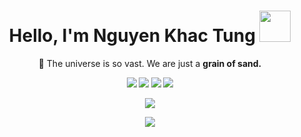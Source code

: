 <h1 align="center">Hello, I'm Nguyen Khac Tung <img src="https://i.giphy.com/9J8K8WEWLXZk7s0OMB.webp" width="50"></h1>
<p align="center">🔭 The universe is so vast. We are just a <b>grain of sand<b>.</p>

<p align="center">
  <a target="_blank" href="http://t.me/tungnk"><img src="https://img.shields.io/badge/Telegram-%232E87FB?style=for-the-badge&logo=telegram&logoColor=white"/></a> 
  <a target="_blank" href="mailto:tungnk.hn@gmail.com"><img src="https://img.shields.io/badge/Mail-%232E87FB?style=for-the-badge&logo=gmail&logoColor=white&color=C71610"/></a>
  <a target="_blank" href="https://discordapp.com/users/tungnk"><img src="https://img.shields.io/badge/Discord-%232E87FB?style=for-the-badge&logo=Discord&logoColor=white&color=5865F2"/></a>
  <a target="_blank" href="https://khactung.com"><img src="https://img.shields.io/badge/blog-tunnk?style=for-the-badge&logo=blogger&logoColor=white&labelColor=green&color=green"/></a>
</p>




<p align="center"><img src="https://myreadme.vercel.app/api/embed/tungkhac?panels=userstatistics,toplanguages,commitgraph"/></p>
<p align="center"><img src="https://raw.githubusercontent.com/tungkhac/tungkhac/output/github-snake.svg"></p>


<!--
**tungkhac/tungkhac** is a ✨ _special_ ✨ repository because its `README.md` (this file) appears on your GitHub profile.

Here are some ideas to get you started:

- 🔭 I’m currently working on ...
- 🌱 I’m currently learning ...
- 👯 I’m looking to collaborate on ...
- 🤔 I’m looking for help with ...
- 💬 Ask me about ...
- 📫 How to reach me: ...
- 😄 Pronouns: ...
- ⚡ Fun fact: ...
-->
